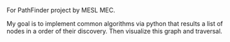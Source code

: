 For PathFinder project by MESL MEC.

My goal is to implement common algorithms via python that results a list of nodes in a order of their discovery. Then visualize this graph and traversal.
